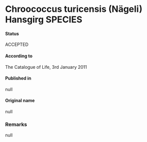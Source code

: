 # Chroococcus turicensis (Nägeli) Hansgirg SPECIES

#### Status
ACCEPTED

#### According to
The Catalogue of Life, 3rd January 2011

#### Published in
null

#### Original name
null

### Remarks
null